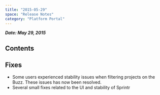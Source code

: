 ```yaml
---
title: "2015-05-29"
space: "Release Notes"
category: "Platform Portal"
---
```



***Date: May 29, 2015***

## Contents

## Fixes

*   Some users experienced stability issues when filtering projects on the Buzz. These issues has now been resolved.
*   Several small fixes related to the UI and stability of Sprintr